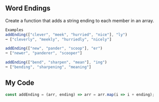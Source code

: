 ## Word Endings

Create a function that adds a string ending to each member in an array.
```js
Examples
addEnding(["clever", "meek", "hurried", "nice"], "ly")
➞ ["cleverly", "meekly", "hurriedly", "nicely"]

addEnding(["new", "pander", "scoop"], "er")
➞ ["newer", "panderer", "scooper"]

addEnding(["bend", "sharpen", "mean"], "ing")
➞ ["bending", "sharpening", "meaning"]
```

## My Code
```js
const addEnding = (arr, ending) => arr = arr.map(i => i + ending);

```
